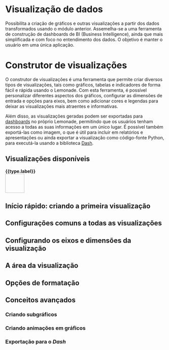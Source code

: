 <script setup>
    import { ref } from 'vue';
    const types = ref([
        {
            name: "line", label: "Linhas",
            objectives: ['fluxo', 'relacionamento', 'comparação', 'tendência'],
            dataTypes: ['contínuos']
        },
        { name: "bar", label: "Barras", dataTypes: ['categóricos'], objectives: ['tendência', 'comparação', 'distribuição'] },
        { name: "stacked-bar", label: "Barras Empilhadas", dataTypes: ['categóricos'], objectives: ['tendência', 'comparação', 'distribuição', 'composição'] },
        { name: "horizontal-bar", label: "Barras Horizontais", dataTypes: ['categóricos'], objectives: ['tendência', 'comparação', 'distribuição'] },
        { name: "stacked-horizontal-bar", label: "Barras Horizontais Empilhadas", dataTypes: ['categóricos'], objectives: ['tendência', 'comparação', 'distribuição', 'composição'] },
        {
            name: "stacked-area", label: "Área empilhado",
            dataTypes: ['categóricos'], objectives: ['composição']
        },
        { name: "stacked-area-100", label: "Área empilhado 100%", dataTypes: ['contínuos'], objectives: ['comparação', 'composição'] },
        { name: "pie", label: "Pizza", dataTypes: ['categóricos'], objectives: ['comparação', 'composição'] },
        { name: "donut", label: "Rosca (Donut)", dataTypes: ['categóricos'], objectives: ['composição', 'comparação',] },
        { name: "indicator", label: "Indicador", dataTypes: ['contínuos'], objectives: ['tendência',] },
        { name: "boxplot", label: "Box plot", dataTypes: ['contínuos'], objectives: ['comparação', 'distribuição'] },
        { name: "bubble", label: "Bolhas", dataTypes: ['contínuos'], objectives: ['comparação', 'distribuição'] },
        {
            name: "scatter", label: "Dispersão",
            dataTypes: ['contínuos'], objectives: ['comparação']
        },
        //{ name: "scatterplot", label: "Scatter Plot", },

        {
            name: "scattermapbox", label: 'Mapa de pontos',
            dataTypes: ['contínuos'], objectives: ['comparação']
        },

        {
            name: "treemap", label: "Mapa em Árvore (Treemap)",
            dataTypes: ['categóricos'], objectives: ['hierarquia', 'comparação']
        },
        { name: "sunburst", label: "Gráfico de Hierarquias", dataTypes: ['categóricos'], objectives: ['hierarquia', 'comparação']},
        { name: "pointcloud", label: "Nuvem de Pontos", },
        //{ name: "scattergeo", label: "Bolhas em Mapa", },
        { name: "funnel", label: "Gráfico de Funil", },
        { name: "violin", label: "Violin Plot", },
        { name: "histogram2d", label: "Density Heatmap", },
        { name: "parcoords", label: "Coordenadas Paralelas", },
        { name: "histogram2dcontour", label: "2D Histogram Contour", },
        { name: "heatmap", label: "Mapa de Calor (Heatmap)", objectives: ['comparação',
            'correlação', 'distribuição', 'tendência']},
        /*{name: "dots",label: "Pontos",
                image: "https://images.plot.ly/plotly-documentation/thumbnail/dot-plot.jpg"
            },*/
    ]);
    const getChartIcon = (type) => {
        return `http://localhost:8081/src/assets/charts/${type}.svg`;
    };

</script>

<style module>

.vis_type_container {
    display: flex;
    flex-wrap: wrap;
    max-width: 100%;
    justify-content: center;
}

.vis_type {
    border: 1px solid #eee;
    flex: 0 0 24.5%;
    padding: 10px;
    margin: 1px;
    text-align: center;
    display: flex;
    flex-direction: column;
    justify-content: center;
    align-items: center;
}
</style>

# Visualização de dados

Possibilita a criação de gráficos e outras visualizações a partir dos dados transformados usando o módulo anterior. Assemelha-se a uma ferramenta de construção de dashboards de BI (Business Intelligence), ainda que mais simplificada e com foco no entendimento dos dados. O objetivo é manter o usuário em uma única aplicação.

# Construtor de visualizações

O construtor de visualizações é uma ferramenta que permite criar diversos tipos 
de visualizações, tais como gráficos, tabelas e indicadores de forma fácil e 
rápida usando o Lemonade. Com esta ferramenta, é possível personalizar 
diferentes aspectos dos gráficos, configurar as dimensões de entrada e opções 
para eixos, bem como adicionar cores e legendas para deixar as visualizações 
mais atraentes e informativas.

Além disso, as visualizações geradas podem ser exportadas para 
[dashboards](../../dashboards/) no 
próprio Lemonade, permitindo que os usuários tenham acesso a todas as suas 
informações em um único lugar. É possível também exportá-las como imagem, 
o que é útil para incluir em relatórios e apresentações ou ainda exportar 
a visualização como código-fonte Python, para executá-la usando a biblioteca 
[Dash](https://plotly.com/dash/).

## Visualizações disponíveis

<div :class="$style.vis_type_container">
    <div v-for="type in types" :key="type.name" :class="$style.vis_type" role="button">
        <div>
            <strong><a :href="`${type.name}`">{{type.label}}</a></strong>
        </div>
        <div class="mb-4">
            <img :src="getChartIcon(type.name)" style="width:60px; height: 60px;" />
        </div>
    </div>
</div>

## Início rápido: criando a primeira visualização

## Configurações comuns a todas as visualizações

## Configurando os eixos e dimensões da visualização

## A área da visualização

## Opções de formatação

## Conceitos avançados
### Criando subgráficos 
### Criando animações em gráficos
### Exportação para o _Dash_

